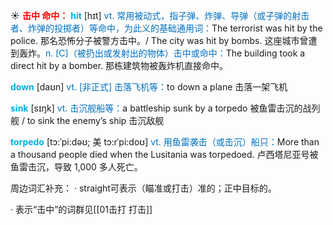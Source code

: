 ☀ <font color="red">**击中 命中：**</font>
<font color="sky blue">**hit**</font> [hɪt] 
<font color="#0070c0">vt. 常用被动式，指子弹、炸弹、导弹（或子弹的射击者、炸弹的投掷者）等命中，为此义的基础通用词：</font>The terrorist was hit by the police. 那名恐怖分子被警方击中。/ The city was hit by bombs. 这座城市曾遭到轰炸。<font color="#0070c0">n. [C]（被扔出或发射出的物体）击中或命中：</font>The building took a direct hit by a bomber. 那栋建筑物被轰炸机直接命中。

<font color="sky blue">**down**</font> [daʊn] 
<font color="#0070c0">vt. [非正式] 击落飞机等：</font>to down a plane 击落一架飞机

<font color="sky blue">**sink**</font> [sɪŋk] 
<font color="#0070c0">vt. 击沉舰船等：</font>a battleship sunk by a torpedo 被鱼雷击沉的战列舰 / to sink the enemy’s ship 击沉敌舰
           
<font color="sky blue">**torpedo**</font> [tɔ:ˈpi:dəʊ; 美 tɔ:rˈpi:doʊ]
<font color="#0070c0">vt. 用鱼雷袭击（或击沉）船只：</font>More than a thousand people died when the Lusitania was torpedoed. 卢西塔尼亚号被鱼雷击沉，导致 1,000 多人死亡。

周边词汇补充：
· straight可表示（瞄准或打击）准的；正中目标的。

· 表示“击中”的词群见[[01击打 打击]]
